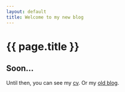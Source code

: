 ```yaml
---
layout: default
title: Welcome to my new blog
---
```


{{ page.title }}
================

<h2>Soon...</h2>
<p>
	Until then, you can see my <a href="/docs/Daniel-Blendea-cv-en.pdf" class="cv">cv</a>.
						Or my <a href="https://dblendea.wordpress.com">old blog</a>.
</p>
